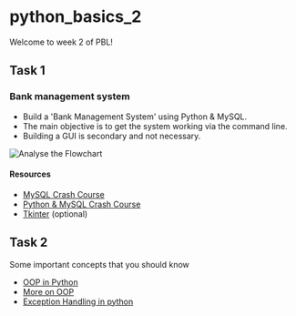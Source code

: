 # python_basics_2

Welcome to week 2 of PBL!

## Task 1

### Bank management system

- Build a 'Bank Management System' using Python & MySQL.
- The main objective is to get the system working via the command line.
- Building a GUI is secondary and not necessary.

 ![Analyse the Flowchart](https://image.slidesharecdn.com/bankmanagementsystem-090428123925-phpapp01/95/bank-management-system-14-728.jpg?cb=1240922515)
 
#### Resources

- [MySQL Crash Course](https://www.youtube.com/watch?v=9ylj9NR0Lcg)
- [Python & MySQL Crash Course](https://www.youtube.com/watch?v=BHwgnGEhYG8)
- [Tkinter](https://youtu.be/VMP1oQOxfM0) (optional)

## Task 2

Some important concepts that you should know

- [OOP in Python](https://youtu.be/JeznW_7DlB0)
- [More on OOP](https://realpython.com/python3-object-oriented-programming/)
- [Exception Handling in python](https://youtu.be/MImAiZIzzd4)
